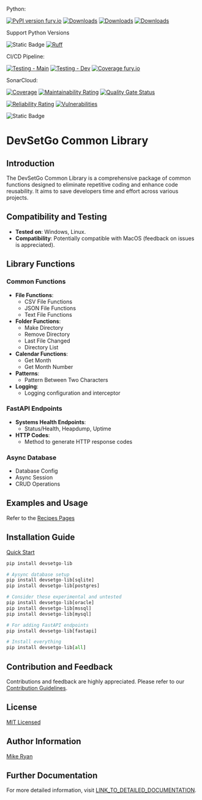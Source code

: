 Python:

[![PyPI version fury.io](https://badge.fury.io/py/devsetgo-lib.svg)](https://pypi.python.org/pypi/devsetgo-lib/)
[![Downloads](https://static.pepy.tech/badge/devsetgo-lib)](https://pepy.tech/project/devsetgo-lib)
[![Downloads](https://static.pepy.tech/badge/devsetgo-lib/month)](https://pepy.tech/project/devsetgo-lib)
[![Downloads](https://static.pepy.tech/badge/devsetgo-lib/week)](https://pepy.tech/project/devsetgo-lib)

Support Python Versions

![Static Badge](https://img.shields.io/badge/Python-3.12%20%7C%203.11%20%7C%203.10%20%7C%203.9-blue)
[![Ruff](https://img.shields.io/endpoint?url=https://raw.githubusercontent.com/astral-sh/ruff/main/assets/badge/v2.json)](https://github.com/astral-sh/ruff)


CI/CD Pipeline:

[![Testing - Main](https://github.com/devsetgo/devsetgo_lib/actions/workflows/testing.yml/badge.svg?branch=main)](https://github.com/devsetgo/devsetgo_lib/actions/workflows/testing.yml)
[![Testing - Dev](https://github.com/devsetgo/devsetgo_lib/actions/workflows/testing.yml/badge.svg?branch=dev)](https://github.com/devsetgo/devsetgo_lib/actions/workflows/testing.yml)
[![Coverage fury.io](coverage-badge.svg)](https://github.com/devsetgo/dsg_lib)

SonarCloud:

[![Coverage](https://sonarcloud.io/api/project_badges/measure?project=devsetgo_devsetgo_lib&metric=coverage)](https://sonarcloud.io/dashboard?id=devsetgo_devsetgo_lib)
[![Maintainability Rating](https://sonarcloud.io/api/project_badges/measure?project=devsetgo_devsetgo_lib&metric=sqale_rating)](https://sonarcloud.io/dashboard?id=devsetgo_devsetgo_lib)
[![Quality Gate Status](https://sonarcloud.io/api/project_badges/measure?project=devsetgo_devsetgo_lib&metric=alert_status)](https://sonarcloud.io/dashboard?id=devsetgo_devsetgo_lib)

[![Reliability Rating](https://sonarcloud.io/api/project_badges/measure?project=devsetgo_devsetgo_lib&metric=reliability_rating)](https://sonarcloud.io/dashboard?id=devsetgo_devsetgo_lib)
[![Vulnerabilities](https://sonarcloud.io/api/project_badges/measure?project=devsetgo_devsetgo_lib&metric=vulnerabilities)](https://sonarcloud.io/dashboard?id=devsetgo_devsetgo_lib)

![Static Badge](https://img.shields.io/badge/Documentation-v0.12.2-blue?link=https%3A%2F%2Fdevsetgo.github.io%2Fdevsetgo_lib)


# DevSetGo Common Library

## Introduction
The DevSetGo Common Library is a comprehensive package of common functions designed to eliminate repetitive coding and enhance code reusability. It aims to save developers time and effort across various projects.

## Compatibility and Testing
- **Tested on**: Windows, Linux.
- **Compatibility**: Potentially compatible with MacOS (feedback on issues is appreciated).

## Library Functions
### Common Functions
- **File Functions**:
  - CSV File Functions
  - JSON File Functions
  - Text File Functions
- **Folder Functions**:
  - Make Directory
  - Remove Directory
  - Last File Changed
  - Directory List
- **Calendar Functions**:
  - Get Month
  - Get Month Number
- **Patterns**:
  - Pattern Between Two Characters
- **Logging**:
  - Logging configuration and interceptor

### FastAPI Endpoints
- **Systems Health Endpoints**:
  - Status/Health, Heapdump, Uptime
- **HTTP Codes**:
  - Method to generate HTTP response codes

### Async Database
- Database Config
- Async Session
- CRUD Operations

## Examples and Usage
Refer to the [Recipes Pages](https://devsetgo.github.io/devsetgo_lib/recipes/fastapi/)

## Installation Guide
[Quick Start](https://devsetgo.github.io/devsetgo_lib/quickstart/)

```python
pip install devsetgo-lib

# Aysync database setup
pip install devsetgo-lib[sqlite]
pip install devsetgo-lib[postgres]

# Consider these experimental and untested
pip install devsetgo-lib[oracle]
pip install devsetgo-lib[mssql]
pip install devsetgo-lib[mysql]

# For adding FastAPI endpoints
pip install devsetgo-lib[fastapi]

# Install everything
pip install devsetgo-lib[all]
```


## Contribution and Feedback
Contributions and feedback are highly appreciated. Please refer to our [Contribution Guidelines](https://github.com/devsetgo/devsetgo_lib/blob/main/CONTRIBUTING.md).

## License
[MIT Licensed](https://github.com/devsetgo/devsetgo_lib/blob/main/LICENSE)

## Author Information
[Mike Ryan](https://github.com/devsetgo)

## Further Documentation
For more detailed information, visit [LINK_TO_DETAILED_DOCUMENTATION](https://devsetgo.github.io/devsetgo_lib/).
